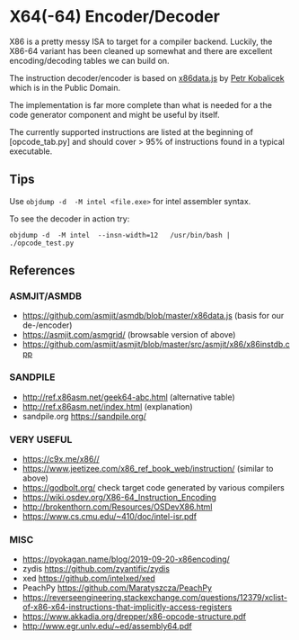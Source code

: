 # X64(-64) Encoder/Decoder

X86 is a pretty messy ISA to target for a compiler backend.
Luckily, the X86-64 variant has been cleaned up somewhat and there are
excellent encoding/decoding tables we can build on.

The instruction decoder/encoder is based on [x86data.js](https://github.com/asmjit/asmdb/blob/master/x86data.js) by [Petr Kobalicek](https://kobalicek.com)
which is in the Public Domain.

The implementation is far more complete than what is needed for a the code generator
component and might be useful by itself.

The currently supported instructions are listed at the beginning of [opcode_tab.py]
and should cover > 95% of instructions found in a typical executable.

## Tips

Use `objdump -d  -M intel <file.exe>` for intel assembler syntax.

To see the decoder in action try:
```
objdump -d  -M intel  --insn-width=12   /usr/bin/bash | ./opcode_test.py
```

## References

### ASMJIT/ASMDB

* https://github.com/asmjit/asmdb/blob/master/x86data.js (basis for our de-/encoder)
* https://asmjit.com/asmgrid/ (browsable version of above)
* https://github.com/asmjit/asmjit/blob/master/src/asmjit/x86/x86instdb.cpp

### SANDPILE

* http://ref.x86asm.net/geek64-abc.html  (alternative table)
* http://ref.x86asm.net/index.html (explanation)
* sandpile.org https://sandpile.org/

### VERY USEFUL

* https://c9x.me/x86//
* https://www.jeetizee.com/x86_ref_book_web/instruction/ (similar to above)
* https://godbolt.org/ check target code generated by various compilers 
* https://wiki.osdev.org/X86-64_Instruction_Encoding
* http://brokenthorn.com/Resources/OSDevX86.html
* https://www.cs.cmu.edu/~410/doc/intel-isr.pdf

### MISC

* https://pyokagan.name/blog/2019-09-20-x86encoding/
* zydis https://github.com/zyantific/zydis
* xed https://github.com/intelxed/xed
* PeachPy https://github.com/Maratyszcza/PeachPy
* https://reverseengineering.stackexchange.com/questions/12379/xclist-of-x86-x64-instructions-that-implicitly-access-registers
* https://www.akkadia.org/drepper/x86-opcode-structure.pdf
* http://www.egr.unlv.edu/~ed/assembly64.pdf
